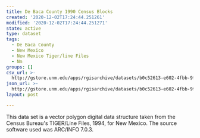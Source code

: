 ```yaml
---
title: De Baca County 1990 Census Blocks
created: '2020-12-02T17:24:44.251261'
modified: '2020-12-02T17:24:44.251271'
state: active
type: dataset
tags:
  - De Baca County
  - New Mexico
  - New Mexico Tiger/line Files
  - Nm
groups: []
csv_url: >-
  http://gstore.unm.edu/apps/rgisarchive/datasets/b0c52613-e602-4fbb-9f84-78966b9fd0a4/tlf511shp.derived.csv
json_url: >-
  http://gstore.unm.edu/apps/rgisarchive/datasets/b0c52613-e602-4fbb-9f84-78966b9fd0a4/tlf511shp.derived.json
layout: post

---
```

 This data set is a vector polygon digital data structure taken from the
				Census Bureau's TIGER/Line Files, 1994, for New Mexico. The source software used was
				ARC/INFO 7.0.3. 
